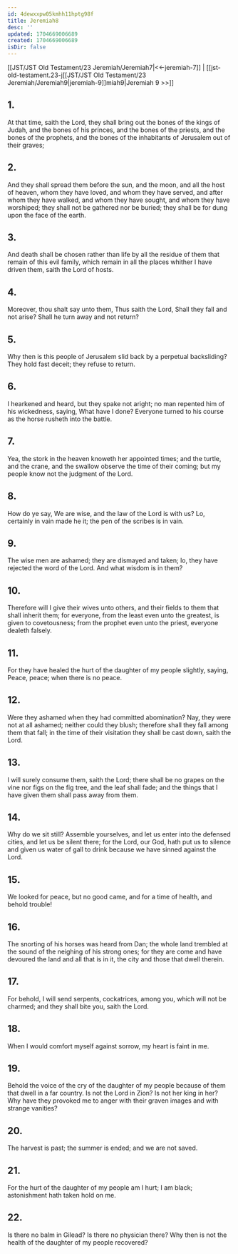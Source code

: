 ```yaml
---
id: 4dewxxpw05kmhh11hptg98f
title: Jeremiah8
desc: ''
updated: 1704669006689
created: 1704669006689
isDir: false
---
```

[[JST/JST Old Testament/23 Jeremiah/Jeremiah7|<<-jeremiah-7]] | [[jst-old-testament.23-j[[JST/JST Old Testament/23 Jeremiah/Jeremiah9|jeremiah-9]]miah9|Jeremiah 9 >>]]
## 1.
At that time, saith the Lord, they shall bring out the bones of the kings of Judah, and the bones of his princes, and the bones of the priests, and the bones of the prophets, and the bones of the inhabitants of Jerusalem out of their graves;
## 2.
And they shall spread them before the sun, and the moon, and all the host of heaven, whom they have loved, and whom they have served, and after whom they have walked, and whom they have sought, and whom they have worshiped; they shall not be gathered nor be buried; they shall be for dung upon the face of the earth.
## 3.
And death shall be chosen rather than life by all the residue of them that remain of this evil family, which remain in all the places whither I have driven them, saith the Lord of hosts.
## 4.
Moreover, thou shalt say unto them, Thus saith the Lord, Shall they fall and not arise? Shall he turn away and not return?
## 5.
Why then is this people of Jerusalem slid back by a perpetual backsliding? They hold fast deceit; they refuse to return.
## 6.
I hearkened and heard, but they spake not aright; no man repented him of his wickedness, saying, What have I done? Everyone turned to his course as the horse rusheth into the battle.
## 7.
Yea, the stork in the heaven knoweth her appointed times; and the turtle, and the crane, and the swallow observe the time of their coming; but my people know not the judgment of the Lord.
## 8.
How do ye say, We are wise, and the law of the Lord is with us? Lo, certainly in vain made he it; the pen of the scribes is in vain.
## 9.
The wise men are ashamed; they are dismayed and taken; lo, they have rejected the word of the Lord. And what wisdom is in them?
## 10.
Therefore will I give their wives unto others, and their fields to them that shall inherit them; for everyone, from the least even unto the greatest, is given to covetousness; from the prophet even unto the priest, everyone dealeth falsely.
## 11.
For they have healed the hurt of the daughter of my people slightly, saying, Peace, peace; when there is no peace.
## 12.
Were they ashamed when they had committed abomination? Nay, they were not at all ashamed; neither could they blush; therefore shall they fall among them that fall; in the time of their visitation they shall be cast down, saith the Lord.
## 13.
I will surely consume them, saith the Lord; there shall be no grapes on the vine nor figs on the fig tree, and the leaf shall fade; and the things that I have given them shall pass away from them.
## 14.
Why do we sit still? Assemble yourselves, and let us enter into the defensed cities, and let us be silent there; for the Lord, our God, hath put us to silence and given us water of gall to drink because we have sinned against the Lord.
## 15.
We looked for peace, but no good came, and for a time of health, and behold trouble!
## 16.
The snorting of his horses was heard from Dan; the whole land trembled at the sound of the neighing of his strong ones; for they are come and have devoured the land and all that is in it, the city and those that dwell therein.
## 17.
For behold, I will send serpents, cockatrices, among you, which will not be charmed; and they shall bite you, saith the Lord.
## 18.
When I would comfort myself against sorrow, my heart is faint in me.
## 19.
Behold the voice of the cry of the daughter of my people because of them that dwell in a far country. Is not the Lord in Zion? Is not her king in her? Why have they provoked me to anger with their graven images and with strange vanities?
## 20.
The harvest is past; the summer is ended; and we are not saved.
## 21.
For the hurt of the daughter of my people am I hurt; I am black; astonishment hath taken hold on me.
## 22.
Is there no balm in Gilead? Is there no physician there? Why then is not the health of the daughter of my people recovered?

